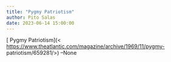 ```yaml
---
title: "Pygmy Patriotism"
author: Pito Salas
date: 2023-06-14 15:00:00
---
```



[ Pygmy Patriotism](<
https://www.theatlantic.com/magazine/archive/1969/11/pygmy-
patriotism/659281/>) –None



